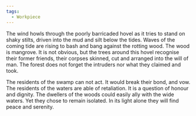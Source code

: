 ```yaml
---
tags:
  - Workpiece
---
```

The wind howls through the poorly barricaded hovel as it tries to stand on shaky stilts, driven into the mud and silt below the tides. 
Waves of the coming tide are rising to bash and bang against the rotting wood.
The wood is mangrove. It is not obvious, but the trees around this hovel recognise their former friends, their corpses skinned, cut and arranged into the will of man. 
The forest does not forget the intruders nor what they claimed and took. 


The residents of the swamp can not act. 
It would break their bond, and vow. 
The residents of the waters are able of retaliation.
It is a question of honour and dignity. 
The dwellers of the woods could easily ally with the wide waters. 
Yet they chose to remain isolated.
In its light alone they will find peace and serenity. 
